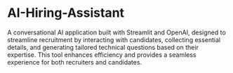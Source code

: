 # AI-Hiring-Assistant
A conversational AI application built with Streamlit and OpenAI, designed to streamline recruitment by interacting with candidates, collecting essential details, and generating tailored technical questions based on their expertise. This tool enhances efficiency and provides a seamless experience for both recruiters and candidates.

